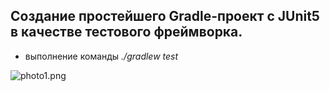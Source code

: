 ## Создание простейшего Gradle-проект с JUnit5 в качестве тестового фреймворка.
 - выполнение команды *./gradlew test*

![photo1.png](../../../Desktop/photo1.png)